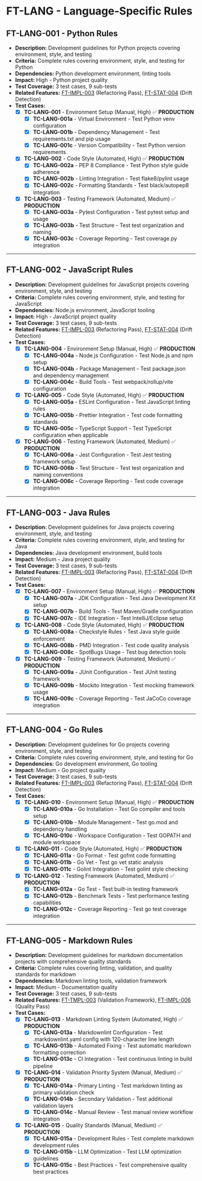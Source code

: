 # FT-LANG - Language-Specific Rules

## FT-LANG-001 - Python Rules
- **Description:** Development guidelines for Python projects covering environment, style, and testing
- **Criteria:** Complete rules covering environment, style, and testing for Python
- **Dependencies:** Python development environment, linting tools
- **Impact:** High - Python project quality
- **Test Coverage:** 3 test cases, 9 sub-tests
- **Related Features:** [FT-IMPL-003](implementation.md#ft-impl-003) (Refactoring Pass), [FT-STAT-004](status-tracking.md#ft-stat-004) (Drift Detection)
- **Test Cases:**
    - [x] **TC-LANG-001** - Environment Setup (Manual, High) ✅ **PRODUCTION**
        - [x] **TC-LANG-001a** - Virtual Environment - Test Python venv configuration
        - [x] **TC-LANG-001b** - Dependency Management - Test requirements.txt and pip usage
        - [x] **TC-LANG-001c** - Version Compatibility - Test Python version requirements
    - [x] **TC-LANG-002** - Code Style (Automated, High) ✅ **PRODUCTION**
        - [x] **TC-LANG-002a** - PEP 8 Compliance - Test Python style guide adherence
        - [x] **TC-LANG-002b** - Linting Integration - Test flake8/pylint usage
        - [x] **TC-LANG-002c** - Formatting Standards - Test black/autopep8 integration
    - [x] **TC-LANG-003** - Testing Framework (Automated, Medium) ✅ **PRODUCTION**
        - [x] **TC-LANG-003a** - Pytest Configuration - Test pytest setup and usage
        - [x] **TC-LANG-003b** - Test Structure - Test test organization and naming
        - [x] **TC-LANG-003c** - Coverage Reporting - Test coverage.py integration

---

## FT-LANG-002 - JavaScript Rules
- **Description:** Development guidelines for JavaScript projects covering environment, style, and testing
- **Criteria:** Complete rules covering environment, style, and testing for JavaScript
- **Dependencies:** Node.js environment, JavaScript tooling
- **Impact:** High - JavaScript project quality
- **Test Coverage:** 3 test cases, 9 sub-tests
- **Related Features:** [FT-IMPL-003](implementation.md#ft-impl-003) (Refactoring Pass), [FT-STAT-004](status-tracking.md#ft-stat-004) (Drift Detection)
- **Test Cases:**
    - [x] **TC-LANG-004** - Environment Setup (Manual, High) ✅ **PRODUCTION**
        - [x] **TC-LANG-004a** - Node.js Configuration - Test Node.js and npm setup
        - [x] **TC-LANG-004b** - Package Management - Test package.json and dependency management
        - [x] **TC-LANG-004c** - Build Tools - Test webpack/rollup/vite configuration
    - [x] **TC-LANG-005** - Code Style (Automated, High) ✅ **PRODUCTION**
        - [x] **TC-LANG-005a** - ESLint Configuration - Test JavaScript linting rules
        - [x] **TC-LANG-005b** - Prettier Integration - Test code formatting standards
        - [x] **TC-LANG-005c** - TypeScript Support - Test TypeScript configuration when applicable
    - [x] **TC-LANG-006** - Testing Framework (Automated, Medium) ✅ **PRODUCTION**
        - [x] **TC-LANG-006a** - Jest Configuration - Test Jest testing framework setup
        - [x] **TC-LANG-006b** - Test Structure - Test test organization and naming conventions
        - [x] **TC-LANG-006c** - Coverage Reporting - Test code coverage integration

---

## FT-LANG-003 - Java Rules
- **Description:** Development guidelines for Java projects covering environment, style, and testing
- **Criteria:** Complete rules covering environment, style, and testing for Java
- **Dependencies:** Java development environment, build tools
- **Impact:** Medium - Java project quality
- **Test Coverage:** 3 test cases, 9 sub-tests
- **Related Features:** [FT-IMPL-003](implementation.md#ft-impl-003) (Refactoring Pass), [FT-STAT-004](status-tracking.md#ft-stat-004) (Drift Detection)
- **Test Cases:**
    - [x] **TC-LANG-007** - Environment Setup (Manual, High) ✅ **PRODUCTION**
        - [x] **TC-LANG-007a** - JDK Configuration - Test Java Development Kit setup
        - [x] **TC-LANG-007b** - Build Tools - Test Maven/Gradle configuration
        - [x] **TC-LANG-007c** - IDE Integration - Test IntelliJ/Eclipse setup
    - [x] **TC-LANG-008** - Code Style (Automated, High) ✅ **PRODUCTION**
        - [x] **TC-LANG-008a** - Checkstyle Rules - Test Java style guide enforcement
        - [x] **TC-LANG-008b** - PMD Integration - Test code quality analysis
        - [x] **TC-LANG-008c** - SpotBugs Usage - Test bug detection tools
    - [x] **TC-LANG-009** - Testing Framework (Automated, Medium) ✅ **PRODUCTION**
        - [x] **TC-LANG-009a** - JUnit Configuration - Test JUnit testing framework
        - [x] **TC-LANG-009b** - Mockito Integration - Test mocking framework usage
        - [x] **TC-LANG-009c** - Coverage Reporting - Test JaCoCo coverage integration

---

## FT-LANG-004 - Go Rules
- **Description:** Development guidelines for Go projects covering environment, style, and testing
- **Criteria:** Complete rules covering environment, style, and testing for Go
- **Dependencies:** Go development environment, Go tooling
- **Impact:** Medium - Go project quality
- **Test Coverage:** 3 test cases, 9 sub-tests
- **Related Features:** [FT-IMPL-003](implementation.md#ft-impl-003) (Refactoring Pass), [FT-STAT-004](status-tracking.md#ft-stat-004) (Drift Detection)
- **Test Cases:**
    - [x] **TC-LANG-010** - Environment Setup (Manual, High) ✅ **PRODUCTION**
        - [x] **TC-LANG-010a** - Go Installation - Test Go compiler and tools setup
        - [x] **TC-LANG-010b** - Module Management - Test go.mod and dependency handling
        - [x] **TC-LANG-010c** - Workspace Configuration - Test GOPATH and module workspace
    - [x] **TC-LANG-011** - Code Style (Automated, High) ✅ **PRODUCTION**
        - [x] **TC-LANG-011a** - Go Format - Test gofmt code formatting
        - [x] **TC-LANG-011b** - Go Vet - Test go vet static analysis
        - [x] **TC-LANG-011c** - Golint Integration - Test golint style checking
    - [x] **TC-LANG-012** - Testing Framework (Automated, Medium) ✅ **PRODUCTION**
        - [x] **TC-LANG-012a** - Go Test - Test built-in testing framework
        - [x] **TC-LANG-012b** - Benchmark Tests - Test performance testing capabilities
        - [x] **TC-LANG-012c** - Coverage Reporting - Test go test coverage integration

---

## FT-LANG-005 - Markdown Rules
- **Description:** Development guidelines for markdown documentation projects with comprehensive quality standards
- **Criteria:** Complete rules covering linting, validation, and quality standards for markdown
- **Dependencies:** Markdown linting tools, validation framework
- **Impact:** Medium - Documentation quality
- **Test Coverage:** 3 test cases, 9 sub-tests
- **Related Features:** [FT-TMPL-003](templates.md#ft-tmpl-003) (Validation Framework), [FT-IMPL-006](implementation.md#ft-impl-006) (Quality Pass)
- **Test Cases:**
    - [x] **TC-LANG-013** - Markdown Linting System (Automated, High) ✅ **PRODUCTION**
        - [x] **TC-LANG-013a** - Markdownlint Configuration - Test .markdownlint.yaml config with 120-character line length
        - [x] **TC-LANG-013b** - Automated Fixing - Test automatic markdown formatting correction
        - [x] **TC-LANG-013c** - CI Integration - Test continuous linting in build pipeline
    - [x] **TC-LANG-014** - Validation Priority System (Manual, Medium) ✅ **PRODUCTION**
        - [x] **TC-LANG-014a** - Primary Linting - Test markdown linting as primary validation check
        - [x] **TC-LANG-014b** - Secondary Validation - Test additional validation layers
        - [x] **TC-LANG-014c** - Manual Review - Test manual review workflow integration
    - [x] **TC-LANG-015** - Quality Standards (Manual, Medium) ✅ **PRODUCTION**
        - [x] **TC-LANG-015a** - Development Rules - Test complete markdown development rules
        - [x] **TC-LANG-015b** - LLM Optimization - Test LLM optimization guidelines
        - [x] **TC-LANG-015c** - Best Practices - Test comprehensive quality best practices
